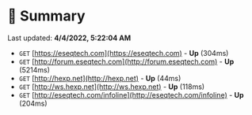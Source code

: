 # 📖 Summary
Last updated: **4/4/2022, 5:22:04 AM**

- `GET` [https://eseqtech.com](https://eseqtech.com) - **Up** (304ms)
- `GET` [http://forum.eseqtech.com](http://forum.eseqtech.com) - **Up** (5214ms)
- `GET` [http://hexp.net](http://hexp.net) - **Up** (44ms)
- `GET` [http://ws.hexp.net](http://ws.hexp.net) - **Up** (118ms)
- `GET` [http://eseqtech.com/infoline](http://eseqtech.com/infoline) - **Up** (204ms)
